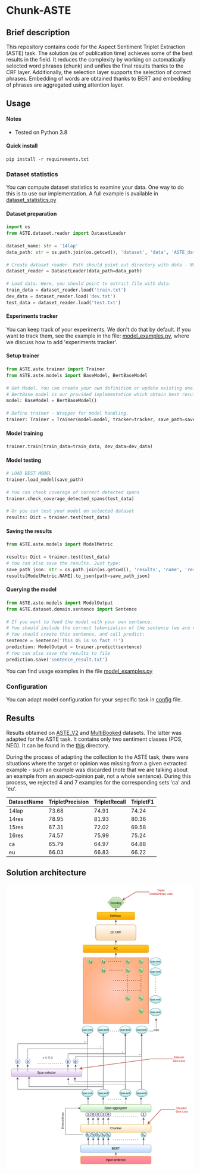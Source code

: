 # Chunk-ASTE

## Brief description
This repository contains code for the Aspect Sentiment Triplet Extraction (ASTE) task. 
The solution (as of publication time) achieves some of the best results in the field. 
It reduces the complexity by working on automatically selected word phrases (chunk) and unifies the final results thanks to the CRF layer. 
Additionally, the selection layer supports the selection of correct phrases. 
Embedding of words are obtained thanks to BERT and embedding of phrases are aggregated using attention layer.

## Usage

#### Notes
- Tested on Python 3.8

#### Quick install
```
pip install -r requirements.txt
```

### Dataset statistics
You can compute dataset statistics to examine your data.
One way to do this is to use our implementation. A full example is available in [dataset_statistics.py](./dataset_statistics.py)

#### Dataset preparation
```python
import os
from ASTE.dataset.reader import DatasetLoader

dataset_name: str = '14lap'
data_path: str = os.path.join(os.getcwd(), 'dataset', 'data', 'ASTE_data_v2', dataset_name)

# Create dataset reader. Path should point out directory with data - NOT EXACT DATA FILE
dataset_reader = DatasetLoader(data_path=data_path)

# Load data. Here, you should point to extract file with data.
train_data = dataset_reader.load('train.txt')
dev_data = dataset_reader.load('dev.txt')
test_data = dataset_reader.load('test.txt')
```
#### Experiments tracker
You can keep track of your experiments. We don't do that by default. 
If you want to track them, see the example in the file: [model_examples.py](./model_examples.py), 
where we discuss how to add 'experiments tracker'.

#### Setup trainer
```python
from ASTE.aste.trainer import Trainer
from ASTE.aste.models import BaseModel, BertBaseModel

# Get Model. You can create your own definition or update existing one.
# BertBase model is our provided implementation which obtain best results so far.
model: BaseModel = BertBaseModel()

# Define trainer - Wrapper for model handling.
trainer: Trainer = Trainer(model=model, tracker=tracker, save_path=save_path)
```
#### Model training
```python
trainer.train(train_data=train_data, dev_data=dev_data)
```

#### Model testing
```python
# LOAD BEST MODEL
trainer.load_model(save_path)

# You can check coverage of correct detected spans
trainer.check_coverage_detected_spans(test_data)

# Or you can test your model on selected dataset
results: Dict = trainer.test(test_data)
```

#### Saving the results
```python
from ASTE.aste.models import ModelMetric

results: Dict = trainer.test(test_data)
# You can also save the results. Just type:
save_path_json: str = os.path.join(os.getcwd(), 'results', 'name', 'results.json')
results[ModelMetric.NAME].to_json(path=save_path_json)
```

#### Querying the model
```python
from ASTE.aste.models import ModelOutput
from ASTE.dataset.domain.sentence import Sentence

# If you want to feed the model with your own sentence. 
# You should include the correct tokenization of the sentence (we are not handling that at the moment).
# You should create this sentence, and call predict:
sentence = Sentence('This OS is so fast !!')
prediction: ModelOutput = trainer.predict(sentence)
# You can also save the results to file
prediction.save('sentence_result.txt')
```

You can find usage examples in the file [model_examples.py](./model_examples.py)

### Configuration
You can adapt model configuration for your sepecific task in [config](./config.yml) file.

## Results
Results obtained on [ASTE_V2](https://aclanthology.org/2020.emnlp-main.183.pdf) 
and [MultiBooked](https://aclanthology.org/L18-1104.pdf) datasets. The latter was adapted for the ASTE task. 
It contains only two sentiment classes (POS, NEG). It can be found in the [this](./aste/dataset/multib) directory.

During the process of adapting the collection to the ASTE task, 
there were situations where the target or opinion was missing from a given extracted example - 
such an example was discarded (note that we are talking about an example from an aspect-opinion pair, 
not a whole sentence). During this process, we rejected 4 and 7 examples for the corresponding sets 'ca' and 'eu'.

|DatasetName|TripletPrecision|TripletRecall|TripletF1|
|-----------|----------------|-------------|---------|
|14lap      |73.68           |74.91        |74.24    |
|14res      |78.95           |81.93        |80.36    |
|15res      |67.31           |72.02        |69.58    |
|16res      |74.57           |75.99        |75.24    |
|ca         |65.79           |64.97        |64.88    |
|eu         |66.03           |66.83        |66.22    |

## Solution architecture
![Architecture](./assets/chunk-ASTE.png)